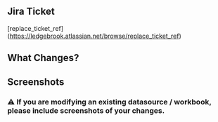 ## Jira Ticket
\[replace_ticket_ref\]\(https://ledgebrook.atlassian.net/browse/replace_ticket_ref)

## What Changes?

## Screenshots

### :warning: If you are modifying an existing datasource / workbook, please include screenshots of your changes.
